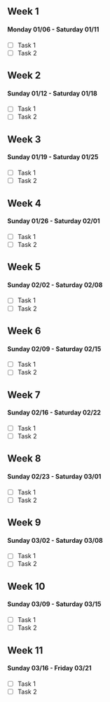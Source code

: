 ## Week 1
#### Monday 01/06 - Saturday 01/11
- [ ] Task 1
- [ ] Task 2

## Week 2
#### Sunday 01/12 - Saturday 01/18
- [ ] Task 1
- [ ] Task 2

## Week 3
#### Sunday 01/19 - Saturday 01/25
- [ ] Task 1
- [ ] Task 2

## Week 4
#### Sunday 01/26 - Saturday 02/01
- [ ] Task 1
- [ ] Task 2

## Week 5
#### Sunday 02/02 - Saturday 02/08
- [ ] Task 1
- [ ] Task 2

## Week 6
#### Sunday 02/09 - Saturday 02/15
- [ ] Task 1
- [ ] Task 2

## Week 7
#### Sunday 02/16 - Saturday 02/22
- [ ] Task 1
- [ ] Task 2

## Week 8
#### Sunday 02/23 - Saturday 03/01
- [ ] Task 1
- [ ] Task 2

## Week 9
#### Sunday 03/02 - Saturday 03/08
- [ ] Task 1
- [ ] Task 2

## Week 10
#### Sunday 03/09 - Saturday 03/15
- [ ] Task 1
- [ ] Task 2

## Week 11
#### Sunday 03/16 - Friday 03/21
- [ ] Task 1
- [ ] Task 2
